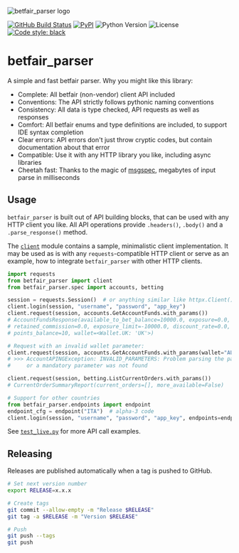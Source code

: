 ![betfair_parser logo](https://github.com/limx0/betfair_parser/assets/2386612/10d602a6-627c-48f1-8145-2f14232a8320)

[![GitHub Build Status](https://img.shields.io/github/actions/workflow/status/limx0/betfair_parser/build.yml?branch=main&logo=github)](https://github.com/limx0/betfair_parser/actions)
[![PyPI](https://img.shields.io/pypi/v/betfair_parser.svg?style=flat)](https://pypi.org/project/betfair_parser/)
![Python Version](https://img.shields.io/pypi/pyversions/betfair_parser)
![License](https://img.shields.io/github/license/limx0/betfair_parser)
[![Code style: black](https://img.shields.io/badge/code%20style-black-000000.svg)](https://github.com/psf/black)

# betfair_parser

A simple and fast betfair parser. Why you might like this library:

- Complete: All betfair (non-vendor) client API included
- Conventions: The API strictly follows pythonic naming conventions
- Consistency: All data is type checked, API requests as well as responses
- Comfort: All betfair enums and type definitions are included, to support IDE syntax completion
- Clear errors: API errors don't just throw cryptic codes, but contain documentation about that error
- Compatible: Use it with any HTTP library you like, including async libraries
- Cheetah fast: Thanks to the magic of [msgspec](https://github.com/jcrist/msgspec), megabytes of input
parse in milliseconds


## Usage

`betfair_parser` is built out of API building blocks, that can be used with any HTTP client
you like. All API operations provide `.headers()`, `.body()` and a `.parse_response()` method.

The [`client`](https://github.com/limx0/betfair_parser/blob/main/betfair_parser/client.py) module
contains a sample, minimalistic client implementation. It may be used as is with any `requests`-compatible
HTTP client or serve as an example, how to integrate `betfair_parser` with other HTTP clients.

```python
import requests
from betfair_parser import client
from betfair_parser.spec import accounts, betting

session = requests.Session()  # or anything similar like httpx.Client()
client.login(session, "username", "password", "app_key")
client.request(session, accounts.GetAccountFunds.with_params())
# AccountFundsResponse(available_to_bet_balance=10000.0, exposure=0.0,
# retained_commission=0.0, exposure_limit=-10000.0, discount_rate=0.0,
# points_balance=10, wallet=<Wallet.UK: 'UK'>)

# Request with an invalid wallet parameter:
client.request(session, accounts.GetAccountFunds.with_params(wallet="AUS"))
# >>> AccountAPINGException: INVALID_PARAMETERS: Problem parsing the parameters,
#     or a mandatory parameter was not found

client.request(session, betting.ListCurrentOrders.with_params())
# CurrentOrderSummaryReport(current_orders=[], more_available=False)

# Support for other countries
from betfair_parser.endpoints import endpoint
endpoint_cfg = endpoint("ITA")  # alpha-3 code
client.login(session, "username", "password", "app_key", endpoints=endpoint_cfg)
```

See [`test_live.py`](https://github.com/limx0/betfair_parser/blob/main/tests/integration/test_live.py)
for more API call examples.


## Releasing

Releases are published automatically when a tag is pushed to GitHub.

```bash
# Set next version number
export RELEASE=x.x.x

# Create tags
git commit --allow-empty -m "Release $RELEASE"
git tag -a $RELEASE -m "Version $RELEASE"

# Push
git push --tags
git push
```
